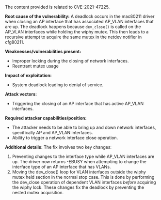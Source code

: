 The content provided is related to CVE-2021-47225.

**Root cause of the vulnerability:**
A deadlock occurs in the mac80211 driver when closing an AP interface that has associated AP_VLAN interfaces that are up. The deadlock happens because `dev_close()` is called on the AP_VLAN interfaces while holding the wiphy mutex. This then leads to a recursive attempt to acquire the same mutex in the netdev notifier in cfg80211.

**Weaknesses/vulnerabilities present:**
- Improper locking during the closing of network interfaces.
- Reentrant mutex usage

**Impact of exploitation:**
- System deadlock leading to denial of service.

**Attack vectors:**
- Triggering the closing of an AP interface that has active AP_VLAN interfaces.

**Required attacker capabilities/position:**
- The attacker needs to be able to bring up and down network interfaces, specifically AP and AP_VLAN interfaces.
-  Ability to trigger a network interface close operation.

**Additional details:**
The fix involves two key changes:
1. Preventing changes to the interface type while AP_VLAN interfaces are up. The driver now returns -EBUSY when attempting to change the interface type of an AP interface that has VLANs.
2. Moving the dev_close() loop for VLAN interfaces outside the wiphy mutex held section in the normal stop case. This is done by performing the dev_close operation of dependent VLAN interfaces *before* acquiring the wiphy lock.
These changes fix the deadlock by preventing the nested mutex acquisition.